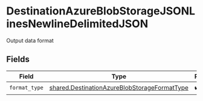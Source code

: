 # DestinationAzureBlobStorageJSONLinesNewlineDelimitedJSON

Output data format


## Fields

| Field                                                                                                        | Type                                                                                                         | Required                                                                                                     | Description                                                                                                  |
| ------------------------------------------------------------------------------------------------------------ | ------------------------------------------------------------------------------------------------------------ | ------------------------------------------------------------------------------------------------------------ | ------------------------------------------------------------------------------------------------------------ |
| `format_type`                                                                                                | [shared.DestinationAzureBlobStorageFormatType](../../models/shared/destinationazureblobstorageformattype.md) | :heavy_check_mark:                                                                                           | N/A                                                                                                          |